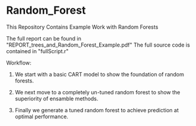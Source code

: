 # Random_Forest
This Repository Contains Example Work with Random Forests

The full report can be found in "REPORT_trees_and_Random_Forest_Example.pdf"
The full source code is contained in "fullScript.r"

Workflow:

1) We start with a basic CART model to show the foundation of random forests.

2) We next move to a completely un-tuned random forest to show the superiority of ensamble methods.

3) Finally we generate a tuned random forest to achieve prediction at optimal performance.
